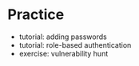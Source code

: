 # Practice

- tutorial: adding passwords
- tutorial: role-based authentication
- exercise: vulnerability hunt
